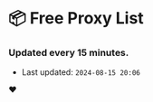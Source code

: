 # :package: Free Proxy List
### Updated every 15 minutes.

- Last updated: `2024-08-15 20:06`

:heart:
